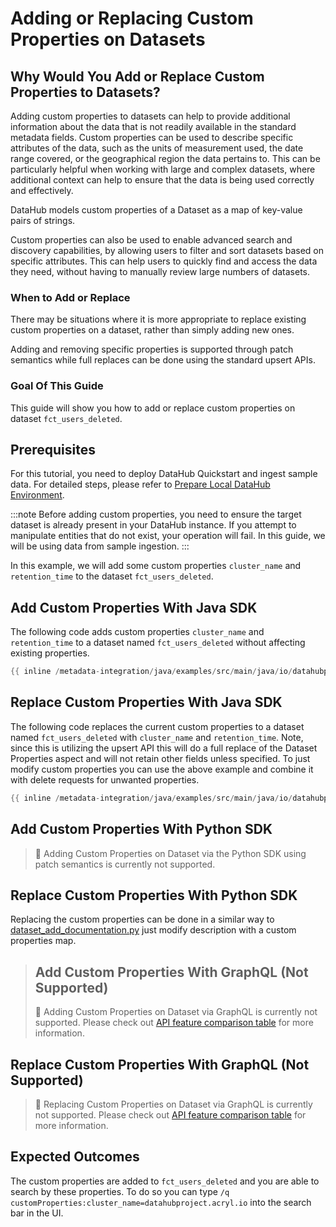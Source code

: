 # Adding or Replacing Custom Properties on Datasets

## Why Would You Add or Replace Custom Properties to Datasets? 
Adding custom properties to datasets can help to provide additional information about the data that is not readily available in the standard metadata fields. Custom properties can be used to describe specific attributes of the data, such as the units of measurement used, the date range covered, or the geographical region the data pertains to. This can be particularly helpful when working with large and complex datasets, where additional context can help to ensure that the data is being used correctly and effectively.

DataHub models custom properties of a Dataset as a map of key-value pairs of strings.

Custom properties can also be used to enable advanced search and discovery capabilities, by allowing users to filter and sort datasets based on specific attributes. This can help users to quickly find and access the data they need, without having to manually review large numbers of datasets.

### When to Add or Replace

There may be situations where it is more appropriate to replace existing custom properties on a dataset, rather than simply adding new ones.

Adding and removing specific properties is supported through patch semantics while full replaces can be done using the standard upsert APIs.


### Goal Of This Guide
This guide will show you how to add or replace custom properties on dataset `fct_users_deleted`.


## Prerequisites
For this tutorial, you need to deploy DataHub Quickstart and ingest sample data. 
For detailed steps, please refer to [Prepare Local DataHub Environment](/docs/api/tutorials/references/prepare-datahub.md).

:::note
Before adding custom properties, you need to ensure the target dataset is already present in your DataHub instance. 
If you attempt to manipulate entities that do not exist, your operation will fail.
In this guide, we will be using data from sample ingestion.
:::

In this example, we will add some custom properties `cluster_name` and `retention_time` to the dataset `fct_users_deleted`.

## Add Custom Properties With Java SDK
The following code adds custom properties `cluster_name` and `retention_time` to a dataset named `fct_users_deleted` without affecting existing properties.

```java
{{ inline /metadata-integration/java/examples/src/main/java/io/datahubproject/examples/DatasetCustomProperties.java }}
```

## Replace Custom Properties With Java SDK
The following code replaces the current custom properties to a dataset named `fct_users_deleted` with `cluster_name` and `retention_time`. Note, since this
is utilizing the upsert API this will do a full replace of the Dataset Properties aspect and will not retain other fields unless specified. To just modify custom properties
you can use the above example and combine it with delete requests for unwanted properties.

```java
{{ inline /metadata-integration/java/examples/src/main/java/io/datahubproject/examples/DatasetCustomPropertiesReplace.java }}
```

## Add Custom Properties With Python SDK
> 🚫 Adding Custom Properties on Dataset via the Python SDK using patch semantics is currently not supported.

## Replace Custom Properties With Python SDK
Replacing the custom properties can be done in a similar way to [dataset_add_documentation.py](https://github.com/datahub-project/datahub/blob/master/metadata-ingestion/examples/library/dataset_add_documentation.py)
just modify description with a custom properties map.
 

> ## Add Custom Properties With GraphQL (Not Supported)
> 🚫 Adding Custom Properties on Dataset via GraphQL is currently not supported.
> Please check out [API feature comparison table](/docs/api/datahub-apis.md#datahub-api-comparison) for more information.

## Replace Custom Properties With GraphQL (Not Supported)
> 🚫 Replacing Custom Properties on Dataset via GraphQL is currently not supported.
> Please check out [API feature comparison table](/docs/api/datahub-apis.md#datahub-api-comparison) for more information.

## Expected Outcomes
The custom properties are added to `fct_users_deleted` and you are able to search by these properties.
To do so you can type `/q customProperties:cluster_name=datahubproject.acryl.io` into the search bar in the UI.

